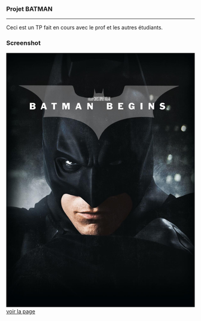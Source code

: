 ### Projet BATMAN
***
Ceci est un TP fait en cours avec le prof et les autres étudiants.
### Screenshot
![cover](./asset/batman.jpg)
[voir la page](https://cheridanh.github.io/projet_batman/)
